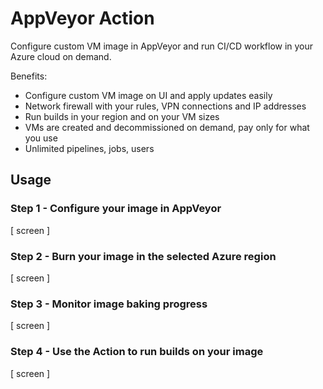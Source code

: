 # AppVeyor Action

Configure custom VM image in AppVeyor and run CI/CD workflow in your Azure cloud on demand.

Benefits:

* Configure custom VM image on UI and apply updates easily
* Network firewall with your rules, VPN connections and IP addresses
* Run builds in your region and on your VM sizes
* VMs are created and decommissioned on demand, pay only for what you use
* Unlimited pipelines, jobs, users

## Usage

### Step 1 - Configure your image in AppVeyor

[ screen ]

### Step 2 - Burn your image in the selected Azure region

[ screen ]

### Step 3 - Monitor image baking progress

[ screen ]

### Step 4 - Use the Action to run builds on your image

[ screen ]
